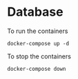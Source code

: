 # Database

To run the containers
```
docker-compose up -d
```

To stop the containers
```
docker-compose down
```